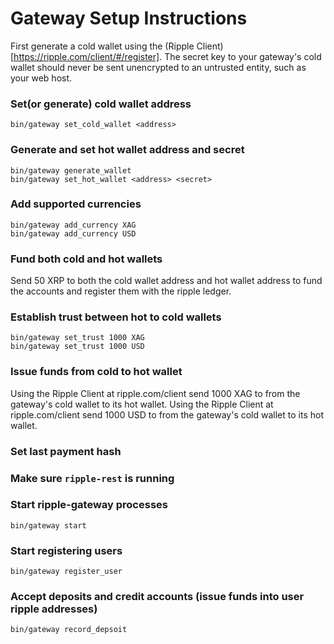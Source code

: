 # Gateway Setup Instructions #

First generate a cold wallet using the (Ripple Client)[https://ripple.com/client/#/register]. The secret key to your gateway's cold wallet should never be sent unencrypted to an untrusted entity, such as your web host.

### Set(or generate) cold wallet address

    bin/gateway set_cold_wallet <address>

    
### Generate and set hot wallet address and secret

    bin/gateway generate_wallet
    bin/gateway set_hot_wallet <address> <secret>


### Add supported currencies

    bin/gateway add_currency XAG
    bin/gateway add_currency USD
  
  
### Fund both cold and hot wallets

  Send 50 XRP to both the cold wallet address and hot wallet address to fund the accounts and register them with the ripple ledger.

### Establish trust between hot to cold wallets

    bin/gateway set_trust 1000 XAG
    bin/gateway set_trust 1000 USD


### Issue funds from cold to hot wallet

Using the Ripple Client at ripple.com/client send 1000 XAG to from the gateway's cold wallet to its hot wallet.
Using the Ripple Client at ripple.com/client send 1000 USD to from the gateway's cold wallet to its hot wallet.

### Set last payment hash
### Make sure `ripple-rest` is running
### Start ripple-gateway processes

    bin/gateway start


### Start registering users

    bin/gateway register_user


### Accept deposits and credit accounts (issue funds into user ripple addresses)

    bin/gateway record_depsoit

